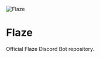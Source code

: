 ![Flaze](blob/main/Furiozia_Banner_SANS_FOND_75.png)
# Flaze
Official Flaze Discord Bot repository.


